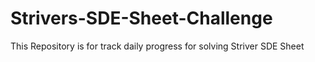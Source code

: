 # Strivers-SDE-Sheet-Challenge
This Repository is for track daily progress for solving Striver SDE Sheet
